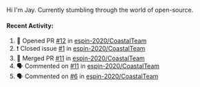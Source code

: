 Hi I'm Jay. Currently stumbling through the world of open-source.


#### Recent Activity:
<!--START_SECTION:activity-->
1. 💪 Opened PR [#12](https://github.com//espin-2020/CoastalTeam/pull/12) in [espin-2020/CoastalTeam](https://github.com//espin-2020/CoastalTeam)
2. ❗️ Closed issue [#1](https://github.com//espin-2020/CoastalTeam/issues/1) in [espin-2020/CoastalTeam](https://github.com//espin-2020/CoastalTeam)
3. 🎉 Merged PR [#11](https://github.com//espin-2020/CoastalTeam/pull/11) in [espin-2020/CoastalTeam](https://github.com//espin-2020/CoastalTeam)
4. 🗣 Commented on [#11](https://github.com//espin-2020/CoastalTeam/issues/11) in [espin-2020/CoastalTeam](https://github.com//espin-2020/CoastalTeam)
5. 🗣 Commented on [#6](https://github.com//espin-2020/CoastalTeam/issues/6) in [espin-2020/CoastalTeam](https://github.com//espin-2020/CoastalTeam)
<!--END_SECTION:activity-->
